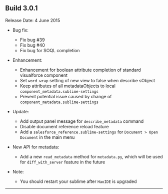 Build 3.0.1
-----------
Release Date: 4 June 2015

* Bug fix:
    - Fix bug #39
    - Fix bug #40
    - Fix bug for SOQL completion

* Enhancement:
    - Enhancement for boolean attribute completion of standard visualforce component
    - Set ``word_wrap`` setting of new view to false when describe sObject
    - Keep attributes of all metadataObjects to local ``component_metadata.sublime-settings``
    - Prevent potential issue caused by change of ``component_metadata.sublime-settings``

* Update:
    - Add output panel message for ``describe_metadata`` command
    - Disable document reference reload feature
    - Add a ``salesforce_reference.sublime-settings`` for ``Document > Open Document`` in the main menu

* New API for metadata:
    - Add a new ``read_metadata`` method for ``metadata.py``, which will be used for ``diff_with_server`` feature in the future


* Note:
    - You should restart your sublime after ``HaoIDE`` is upgraded
-----------